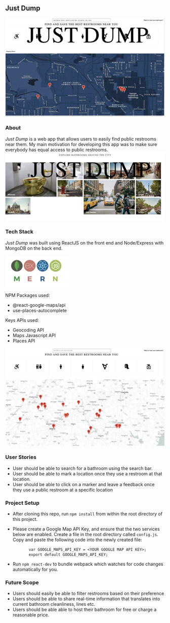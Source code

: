 ## Just Dump
![first_page](./assets/thirdpage.png)
### About
*Just Dump* is a web app that allows users to easily find public restrooms near them. My main motivation for developing this app was to make sure everybody has equal access to public restrooms.
![second_page](./assets/fourthpage.png)

### Tech Stack
*Just Dump* was built using ReactJS on the front end and Node/Express with MongoDB on the back end.

<img src="./assets/mernstack.png" alt="drawing" width="200"/>


NPM Packages used:
* @react-google-maps/api
* use-places-autocomplete

Keys APIs used:
* Geocoding API
* Maps Javascript API
* Places API

![fifthpage](./assets/fifthpage.png)


### User Stories
* User should be able to search for a bathroom using the search bar.
* User should be able to mark a location once they use a restroom at that location.
* User should be able to click on a marker and leave a feedback once they use a public restroom at a specific location

### Project Setup
* After cloning this repo, run ```npm install``` from within the root directory of this project.
* Please create a Google Map API Key, and ensure that the two services below are enabled. Create a file in the root directory called ```config.js```. Copy and paste the following code into the newly created file:

             var GOOGLE_MAPS_API_KEY = <YOUR GOOGLE MAP API KEY>;
             export default GOOGLE_MAPS_API_KEY;

* Run ```npm react-dev``` to bundle webpack which watches for code changes automatically for you.

### Future Scope

* Users should easily be able to filter restrooms based on their preference
* Users should be able to share real-time information that translates into current bathroom cleanliness, lines etc.
* Users should be able able to host their bathroom for free or charge a reasonable price.

